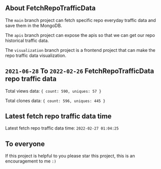 ## About FetchRepoTrafficData

The `main` branch project can fetch specific repo everyday traffic data and save them in the MongoDB.

The `apis` branch project can expose the apis so that we can get our repo historical traffic data.

The `visualization` branch project is a frontend project that can make the repo traffic data visualization.

## `2021-06-28` To `2022-02-26` FetchRepoTrafficData repo traffic data

Total views data: `{ count: 590, uniques: 57 }`

Total clones data: `{ count: 596, uniques: 445 }`

## Latest fetch repo traffic data time

Latest fetch repo traffic data time: `2022-02-27 01:04:25`

## To everyone

If this project is helpful to you please star this project, this is an encouragement to me `:)`



